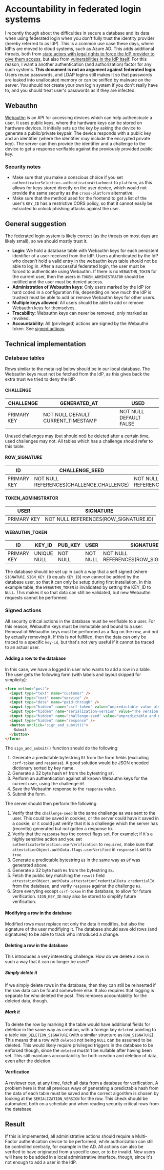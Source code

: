 # Accountability in federated login systems
I recently though about the difficulties in secure a database and its data when using federated login when you don't fully trust the identity provider (hereby referred to as IdP). This is a common use case these days, where IdP:s are moved to cloud systems, such as Azure AD. This adds additional threats, both from [state actors with legal rights to force the IdP provider to give them access](https://kryptera.se/molntjanster-och-fisa-702/), but also from [vulnerabilities in the IdP itself](https://www.cvedetails.com/vulnerability-list/vendor_id-26/product_id-38600/Microsoft-Azure-Active-Directory-Connect.html). For this reason, I want a another authentication (and authorization) factor for any such systems. **This document is not an argument against federated login.** Users reuse passwords, and LDAP logins still makes it so that passwords are leaked into unallocated memory or can be sniffed by malware on the server. You should not create your own login system if you don't really have to, and you should treat user's passwords as if they are infected.

## Webauthn
[Webauthn](https://webauthn.me/introduction) is an API for accessing devices which can help authencicate a user. It uses public keys, where the hardware keys can be stored on hardware devices. It initially sets up the key by asking the device to generate a public/private keypair. The device responds with a public key and an identifier (where the identifier *may* include the encrypted private key). The server can then provide the identifier and a challenge to the device to get a response verifiable against the previously provided public key.

### Security notes
* Make sure that you make a conscious choice if you set `authenticatorSelection.authenticatorAttachment` to `platform`, as this allows for keys stored directly on the user device, which would not provide the same security as the `cross-platform` alternative.
* Make sure that the method used for the frontend to get a list of the user's `KEY_ID` has a restrictive CORS policy, so that it cannot easily be extracted to unlock phishing attacks against the user.

## General suggestion
The federated login system is likely correct (as the threats on most days are likely small), so we should mostly trust it.
* **Login**: We hold a database table with Webauthn keys for each persistent identifier of a user received from the IdP. Users authenticated by the IdP who doesn't hold a valid entry in the webauthn keys table should not be able to log in. After a successful federated login, the user must be forced to authenticate using Webauthn. If there is no `WEBAUTHN_TOKEN` for the current user, then the users in `TOKEN_ADMINISTRATOR` should be notified and the user must be denied access.
* **Administration of Webauthn keys**: Only users marked by the IdP (or hard coded in a configuration file, depending on how much the IdP is trusted) must be able to add or remove Webauthn keys for other users.
* **Multiple keys allowed**: All users should be able to add or remove Webauthn keys for themselves.
* **Tracability**: Webauthn keys can never be removed, only marked as revoked.
* **Accountability**: All (privileged) actions are signed by the Webauthn token. See [signed actions](#signed-actions).

## Technical implementation
### Database tables
Rows similar to the meta-sql below should be in our local database. The Webauthn keys must not be fetched from the IdP, as this gives back the extra trust we tried to deny the IdP.

#### CHALLENGE
| CHALLENGE   | GENERATED_AT                       | USED                   |
| ----------- | ---------------------------------- | ---------------------- |
| PRIMARY KEY | NOT NULL DEFAULT CURRENT_TIMESTAMP | NOT NULL DEFAULT FALSE |

Unused challenges may (but should not) be deleted after a certain time, used challenges may not. All tables which has a challenge should refer to this table.

#### ROW_SIGNATURE
| ID          | CHALLENGE_SEED                           | SIGN_KEY_ID                            | SERIALIZATION_VERSION | RESPONSE |
| ----------- | ---------------------------------------- | -------------------------------------- | --------------------- | -------- |
| PRIMARY KEY | NOT NULL REFERENCES(CHALLENGE.CHALLENGE) | NOT NULL REFERENCES(WEBAUTHN_TOKEN.ID) | NOT NULL              | NOT NULL |

#### TOKEN_ADMINISTRATOR
| USER        | SIGNATURE                             |
| ----------- | ------------------------------------- |
| PRIMARY KEY | NOT NULL REFERENCES(ROW_SIGNATURE.ID) |

#### WEBAUTHN_TOKEN
| ID          | KEY_ID      | PUB_KEY  | USER     | SIGNATURE                             |
| ------------| ----------- | -------- | -------- | ------------------------------------- |
| PRIMARY KEY | UNIQUE NULL | NOT NULL | NOT NULL | NOT NULL REFERENCES(ROW_SIGNATURE.ID) |

The database should be set up in such a way that a self signed (where `SIGNATURE.SIGN_KEY_ID` equals `KEY_ID`) row cannot be added by the database user, so that it can only be setup during first installation. In this example table, the `WEBAUTHN_TOKEN` is invalidated by setting the KEY_ID to `NULL`. This makes it so that data can still be validated, but new Webauthn requests cannot be performed.

### Signed actions
All security critical actions in the database must be verifiable to a user. For this reason, Webauthn keys must be immutable and bound to a user. Removal of Webauthn keys must be performed as a flag on the row, and not by actually removing it. If this is not fulfilled, then the data can only be traced to a specific `key-id`, but that's not very useful if it cannot be traced to an actual user.

#### Adding a row to the database
In this case, we have a logged in user who wants to add a row in a table. The user gets the following form (with labels and layout skipped for simplicity):

```html
<form method="post">
  <input type="text" name="customer" />
  <input type="text" name="service" />
  <input type="date" name="paid-through" />
  <input type="hidden" name="csrf-token" value="unpredictable value also stored in cookie" />
  <input type="hidden" name="serialization-version" value="The version of the table. Used to be able to verify older rows after database structure changes." />
  <input type="hidden" name="challenge-seed" value="unpredictable and unique value which has not previously been used in the database" />
  <input type="hidden" name="response" />
  <button onclick="sign_and_submit()">
    Submit
  </button>
</form>
```

The `sign_and_submit()` function should do the following:
1. Generate a predictable bytestring `Bf` from the form fields (excluding `csrf-token` and `response`). A good solution would be JSON encoded dictionary sorted by key name.
2. Generate a 32 byte hash `Hf` from the bytestring `Bf`.
3. Perform an authentication against all known Webauthn keys for the current user, using the challenge `Hf`.
4. Save the Webauthn response to the `response` value.
5. Submit the form.

The server should then perform the following:
1. Verify that the `challenge-seed` is the same challenge as was sent to the user. This could be saved in cookies, or the server could have it saved in a cookie, or it could just verify that it is a challenge which the server has (recently) generated but not gotten a response to.
2. Verify that the `response` has the correct flags set. For example; if it's a highly sensitive action and you set `authenticatorSelection.userVerification` to `required`, make sure that `attestationObject.authData.flags.userVerified` in `response` is set to `true`.
3. Generate a predictable bytestring `Bs` in the same way as `Bf` was generated above.
4. Generate a 32 byte hash `Hs` from the bytestring `Bs`.
5. Fetch the public key matching the `result` field `attestationObject.authData.attestationCredentialData.credentialId` from the database, and verify `response` against the challenge `Hs`.
6. Store everyting except `csrf-token` in the database, to allow for future verification. `SIGN_KEY_ID` may also be stored to simplify future verification.

#### Modifying a row in the database
Modified rows must replace not only the data it modifies, but also the signature of the user modifiying it. The database should save old rows (and signatures) to be able to track who introduced a change.

#### Deleting a row in the database
This introduces a very interesting challenge. How do we delete a row in such a way that it can no longer be used?

##### Simply delete it
If we simply delete rows in the database, then they can still be reinserted if the raw data can be found somewhere else. It also requires that logging is separate for who deleted the post. This removes accountability for the deleted data, though.

##### Mark it
To delete the row by marking it the table would have additional fields for deletion in the same way as creation, with a foreign key `deleted` pointing to a table `ROW_DELETION_SIGNATURE` (with a similar structure as `ROW_SIGNATURE`). This means that a row with `deleted` not being `NULL` can be assumed to be deleted. This would likely require privileged triggers in the database to be enforced though, since the `deleted` mustn't be nullable after having been set. This still maintains accountability for both creation and deletion of data, even after the deletion.

#### Verification
A reviewer can, at any time, fetch all data from a database for verification. A problem here is that all previous ways of generating a predictable hash from the data of each table must be saved and the correct algorithm is chosen by looking at the `SERIALIZATION_VERSION` for the row. This check should be automated, both on a schedule and when reading security critical rows from the database.

## Result
If this is implemented, all administrative actions should require a Multi-Factor authentication device to be performed, while authorization can still be controlled centrally, for example in the AD. All actions can also be verified to have originated from a specific user, or to be invalid. New users will have to be added in a local administrative interface, though, since it's not enough to add a user in the IdP.

